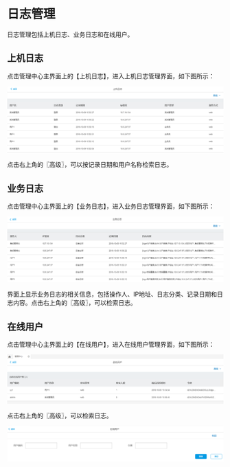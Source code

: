 # 日志管理

日志管理包括上机日志、业务日志和在线用户。

## 上机日志

点击管理中心主界面上的【上机日志】，进入上机日志管理界面，如下图所示：

![](/articles/application/5-/images/image36.png)

 
点击右上角的〖高级〗，可以按记录日期和用户名称检索日志。

## 业务日志

点击管理中心主界面上的【业务日志】，进入业务日志管理界面，如下图所示：

![](/articles/application/5-/images/image37.png)
 
界面上显示业务日志的相关信息，包括操作人、IP地址、日志分类、记录日期和日志内容。点击右上角的〖高级〗，可以检索日志。

## 在线用户

点击管理中心主界面上的【在线用户】，进入在线用户管理界面，如下图所示：

![](/articles/application/5-/images/image38.png)
 
点击右上角的〖高级〗，可以检索日志。

![](/articles/application/5-/images/image39.png)


 


 
